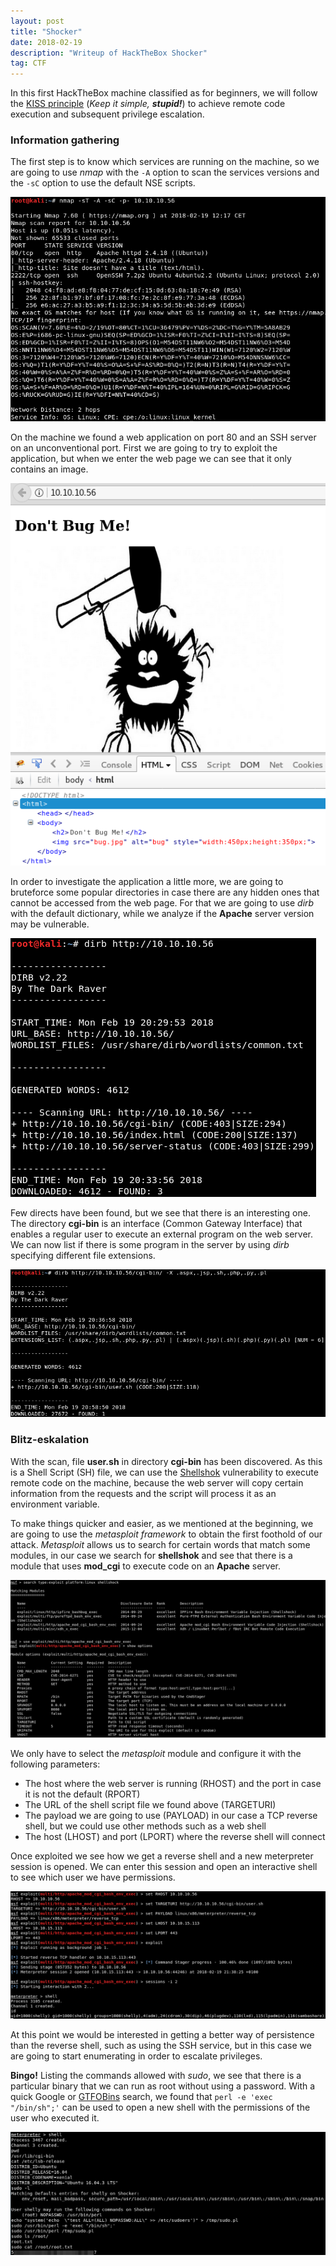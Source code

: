 ```yaml
---
layout: post
title: "Shocker"
date: 2018-02-19 
description: "Writeup of HackTheBox Shocker"
tag: CTF
---   
```


In this first HackTheBox machine classified as for beginners, we will follow the [KISS principle](https://en.wikipedia.org/wiki/KISS_principle) (*Keep it simple, __stupid!__*) to achieve remote code execution and subsequent privilege escalation.

### Information gathering

The first step is to know which services are running on the machine, so we are going to use *nmap* with the `-A` option to scan the services versions and the `-sC` option to use the default NSE scripts.

![](/images/posts/Shocker/img1.png "Nmap result")

On the machine we found a web application on port 80 and an SSH server on an unconventional port. First we are going to try to exploit the application, but when we enter the web page we can see that it only contains an image.

![](/images/posts/Shocker/img2.png "Static web page")

In order to investigate the application a little more, we are going to bruteforce some popular directories in case there are any hidden ones that cannot be accessed from the web page. For that we are going to use *dirb* with the default dictionary, while we analyze if the **Apache** server version may be vulnerable.

![](/images/posts/Shocker/img3.png "Directory enumeration")

Few directs have been found, but we see that there is an interesting one. The directory **cgi-bin** is an interface (Common Gateway Interface) that enables a regular user to execute an external program on the web server. We can now list if there is some program in the server by using *dirb* specifying different file extensions.

![](/images/posts/Shocker/img4.png "File enumeration")

### Blitz-eskalation

With the scan, file **user.sh** in directory **cgi-bin** has been discovered. As this is a Shell Script (SH) file, we can use the [Shellshok](https://nvd.nist.gov/vuln/detail/CVE-2014-6271) vulnerability to execute remote code on the machine, because the web server will copy certain information from the requests and the script will process it as an environment variable. 

To make things quicker and easier, as we mentioned at the beginning, we are going to use the *metasploit framework* to obtain the first foothold of our attack. *Metasploit* allows us to search for certain words that match some modules, in our case we search for **shellshok** and see that there is a module that uses **mod_cgi** to execute code on an **Apache** server.

![](/images/posts/Shocker/img5.png "metasploit search")

We only have to select the *metasploit* module and configure it with the following parameters:
- The host where the web server is running (RHOST) and the port in case it is not the default (RPORT)
- The URL of the shell script file we found above (TARGETURI)
- The payload we are going to use (PAYLOAD) in our case a TCP reverse shell, but we could use other methods such as a web shell
- The host (LHOST) and port (LPORT) where the reverse shell will connect

Once exploited we see how we get a reverse shell and a new meterpreter session is opened. We can enter this session and open an interactive shell to see which user we have permissions.

![](/images/posts/Shocker/img6.png "Exploit module")

At this point we would be interested in getting a better way of persistence than the reverse shell, such as using the SSH service, but in this case we are going to start enumerating in order to escalate privileges.

**Bingo!** Listing the commands allowed with *sudo*, we see that there is a particular binary that we can run as root without using a password. With a quick Google or [GTFOBins](https://gtfobins.github.io/gtfobins/perl/) search, we found that `perl -e 'exec "/bin/sh";'` can be used to open a new shell with the permissions of the user who executed it.

![](/images/posts/Shocker/img7.png "Privilege escalation")